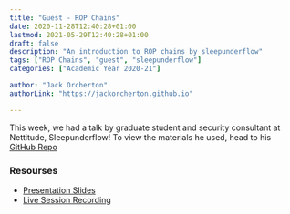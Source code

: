 ```yaml
---
title: "Guest - ROP Chains"
date: 2020-11-28T12:40:28+01:00
lastmod: 2021-05-29T12:40:28+01:00
draft: false
description: "An introduction to ROP chains by sleepunderflow"
tags: ["ROP Chains", "guest", "sleepunderflow"]
categories: ["Academic Year 2020-21"]

author: "Jack Orcherton"
authorLink: "https://jackorcherton.github.io"

---
```

This week, we had a talk by graduate student and security consultant at Nettitude, Sleepunderflow! To view the materials he used, head to his [GitHub Repo](https://github.com/sleepunderflow/comsec-binexp)

### Resourses

- [Presentation Slides](BinExp.pdf)
- [Live Session Recording](https://www.twitch.tv/videos/817925421)
